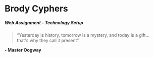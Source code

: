 # Brody Cyphers

##### Web Assignment - Technology Setup

> “Yesterday is history,
> tomorrow is a mystery,
> and today is a gift...
> that's why they call it present”

**- Master Oogway**
